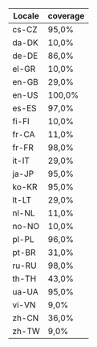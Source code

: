 ﻿| Locale | coverage |
| ------ | -------- |
| cs-CZ | 95,0% |
| da-DK | 10,0% |
| de-DE | 86,0% |
| el-GR | 10,0% |
| en-GB | 29,0% |
| en-US | 100,0% |
| es-ES | 97,0% |
| fi-FI | 10,0% |
| fr-CA | 11,0% |
| fr-FR | 98,0% |
| it-IT | 29,0% |
| ja-JP | 95,0% |
| ko-KR | 95,0% |
| lt-LT | 29,0% |
| nl-NL | 11,0% |
| no-NO | 10,0% |
| pl-PL | 96,0% |
| pt-BR | 31,0% |
| ru-RU | 98,0% |
| th-TH | 43,0% |
| ua-UA | 95,0% |
| vi-VN | 9,0% |
| zh-CN | 36,0% |
| zh-TW | 9,0% |
